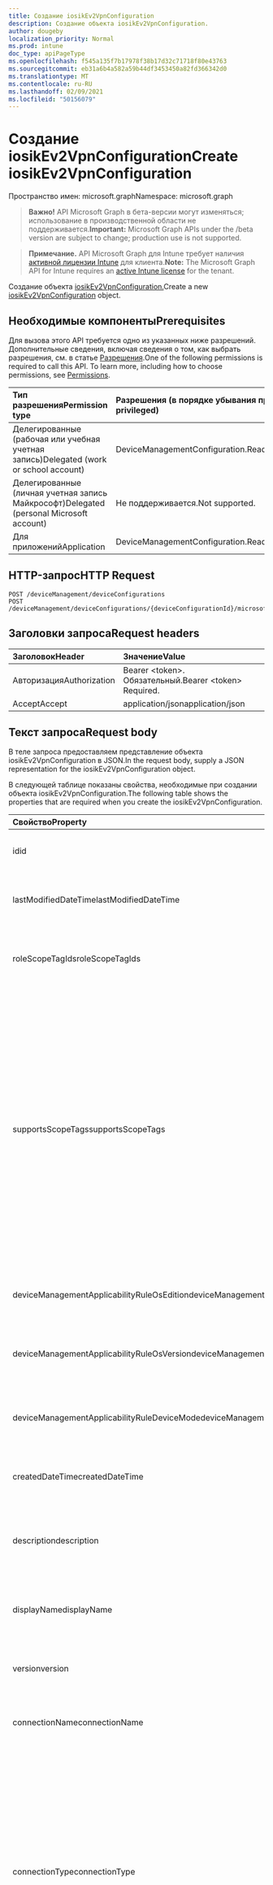 ```yaml
---
title: Создание iosikEv2VpnConfiguration
description: Создание объекта iosikEv2VpnConfiguration.
author: dougeby
localization_priority: Normal
ms.prod: intune
doc_type: apiPageType
ms.openlocfilehash: f545a135f7b17978f38b17d32c71718f80e43763
ms.sourcegitcommit: eb31a6b4a582a59b44df3453450a82fd366342d0
ms.translationtype: MT
ms.contentlocale: ru-RU
ms.lasthandoff: 02/09/2021
ms.locfileid: "50156079"
---
```

# <a name="create-iosikev2vpnconfiguration"></a><span data-ttu-id="77d9f-103">Создание iosikEv2VpnConfiguration</span><span class="sxs-lookup"><span data-stu-id="77d9f-103">Create iosikEv2VpnConfiguration</span></span>

<span data-ttu-id="77d9f-104">Пространство имен: microsoft.graph</span><span class="sxs-lookup"><span data-stu-id="77d9f-104">Namespace: microsoft.graph</span></span>

> <span data-ttu-id="77d9f-105">**Важно!** API Microsoft Graph в бета-версии могут изменяться; использование в производственной области не поддерживается.</span><span class="sxs-lookup"><span data-stu-id="77d9f-105">**Important:** Microsoft Graph APIs under the /beta version are subject to change; production use is not supported.</span></span>

> <span data-ttu-id="77d9f-106">**Примечание.** API Microsoft Graph для Intune требует наличия [активной лицензии Intune](https://go.microsoft.com/fwlink/?linkid=839381) для клиента.</span><span class="sxs-lookup"><span data-stu-id="77d9f-106">**Note:** The Microsoft Graph API for Intune requires an [active Intune license](https://go.microsoft.com/fwlink/?linkid=839381) for the tenant.</span></span>

<span data-ttu-id="77d9f-107">Создание объекта [iosikEv2VpnConfiguration.](../resources/intune-deviceconfig-iosikev2vpnconfiguration.md)</span><span class="sxs-lookup"><span data-stu-id="77d9f-107">Create a new [iosikEv2VpnConfiguration](../resources/intune-deviceconfig-iosikev2vpnconfiguration.md) object.</span></span>

## <a name="prerequisites"></a><span data-ttu-id="77d9f-108">Необходимые компоненты</span><span class="sxs-lookup"><span data-stu-id="77d9f-108">Prerequisites</span></span>
<span data-ttu-id="77d9f-p101">Для вызова этого API требуется одно из указанных ниже разрешений. Дополнительные сведения, включая сведения о том, как выбрать разрешения, см. в статье [Разрешения](/graph/permissions-reference).</span><span class="sxs-lookup"><span data-stu-id="77d9f-p101">One of the following permissions is required to call this API. To learn more, including how to choose permissions, see [Permissions](/graph/permissions-reference).</span></span>

|<span data-ttu-id="77d9f-111">Тип разрешения</span><span class="sxs-lookup"><span data-stu-id="77d9f-111">Permission type</span></span>|<span data-ttu-id="77d9f-112">Разрешения (в порядке убывания привилегий)</span><span class="sxs-lookup"><span data-stu-id="77d9f-112">Permissions (from most to least privileged)</span></span>|
|:---|:---|
|<span data-ttu-id="77d9f-113">Делегированные (рабочая или учебная учетная запись)</span><span class="sxs-lookup"><span data-stu-id="77d9f-113">Delegated (work or school account)</span></span>|<span data-ttu-id="77d9f-114">DeviceManagementConfiguration.ReadWrite.All</span><span class="sxs-lookup"><span data-stu-id="77d9f-114">DeviceManagementConfiguration.ReadWrite.All</span></span>|
|<span data-ttu-id="77d9f-115">Делегированные (личная учетная запись Майкрософт)</span><span class="sxs-lookup"><span data-stu-id="77d9f-115">Delegated (personal Microsoft account)</span></span>|<span data-ttu-id="77d9f-116">Не поддерживается.</span><span class="sxs-lookup"><span data-stu-id="77d9f-116">Not supported.</span></span>|
|<span data-ttu-id="77d9f-117">Для приложений</span><span class="sxs-lookup"><span data-stu-id="77d9f-117">Application</span></span>|<span data-ttu-id="77d9f-118">DeviceManagementConfiguration.ReadWrite.All</span><span class="sxs-lookup"><span data-stu-id="77d9f-118">DeviceManagementConfiguration.ReadWrite.All</span></span>|

## <a name="http-request"></a><span data-ttu-id="77d9f-119">HTTP-запрос</span><span class="sxs-lookup"><span data-stu-id="77d9f-119">HTTP Request</span></span>
<!-- {
  "blockType": "ignored"
}
-->
``` http
POST /deviceManagement/deviceConfigurations
POST /deviceManagement/deviceConfigurations/{deviceConfigurationId}/microsoft.graph.windowsDomainJoinConfiguration/networkAccessConfigurations
```

## <a name="request-headers"></a><span data-ttu-id="77d9f-120">Заголовки запроса</span><span class="sxs-lookup"><span data-stu-id="77d9f-120">Request headers</span></span>
|<span data-ttu-id="77d9f-121">Заголовок</span><span class="sxs-lookup"><span data-stu-id="77d9f-121">Header</span></span>|<span data-ttu-id="77d9f-122">Значение</span><span class="sxs-lookup"><span data-stu-id="77d9f-122">Value</span></span>|
|:---|:---|
|<span data-ttu-id="77d9f-123">Авторизация</span><span class="sxs-lookup"><span data-stu-id="77d9f-123">Authorization</span></span>|<span data-ttu-id="77d9f-124">Bearer &lt;token&gt;. Обязательный.</span><span class="sxs-lookup"><span data-stu-id="77d9f-124">Bearer &lt;token&gt; Required.</span></span>|
|<span data-ttu-id="77d9f-125">Accept</span><span class="sxs-lookup"><span data-stu-id="77d9f-125">Accept</span></span>|<span data-ttu-id="77d9f-126">application/json</span><span class="sxs-lookup"><span data-stu-id="77d9f-126">application/json</span></span>|

## <a name="request-body"></a><span data-ttu-id="77d9f-127">Текст запроса</span><span class="sxs-lookup"><span data-stu-id="77d9f-127">Request body</span></span>
<span data-ttu-id="77d9f-128">В теле запроса предоставляем представление объекта iosikEv2VpnConfiguration в JSON.</span><span class="sxs-lookup"><span data-stu-id="77d9f-128">In the request body, supply a JSON representation for the iosikEv2VpnConfiguration object.</span></span>

<span data-ttu-id="77d9f-129">В следующей таблице показаны свойства, необходимые при создании объекта iosikEv2VpnConfiguration.</span><span class="sxs-lookup"><span data-stu-id="77d9f-129">The following table shows the properties that are required when you create the iosikEv2VpnConfiguration.</span></span>

|<span data-ttu-id="77d9f-130">Свойство</span><span class="sxs-lookup"><span data-stu-id="77d9f-130">Property</span></span>|<span data-ttu-id="77d9f-131">Тип</span><span class="sxs-lookup"><span data-stu-id="77d9f-131">Type</span></span>|<span data-ttu-id="77d9f-132">Описание</span><span class="sxs-lookup"><span data-stu-id="77d9f-132">Description</span></span>|
|:---|:---|:---|
|<span data-ttu-id="77d9f-133">id</span><span class="sxs-lookup"><span data-stu-id="77d9f-133">id</span></span>|<span data-ttu-id="77d9f-134">String</span><span class="sxs-lookup"><span data-stu-id="77d9f-134">String</span></span>|<span data-ttu-id="77d9f-135">Ключ объекта.</span><span class="sxs-lookup"><span data-stu-id="77d9f-135">Key of the entity.</span></span> <span data-ttu-id="77d9f-136">Наследуется от объекта [deviceConfiguration](../resources/intune-shared-deviceconfiguration.md).</span><span class="sxs-lookup"><span data-stu-id="77d9f-136">Inherited from [deviceConfiguration](../resources/intune-shared-deviceconfiguration.md)</span></span>|
|<span data-ttu-id="77d9f-137">lastModifiedDateTime</span><span class="sxs-lookup"><span data-stu-id="77d9f-137">lastModifiedDateTime</span></span>|<span data-ttu-id="77d9f-138">DateTimeOffset</span><span class="sxs-lookup"><span data-stu-id="77d9f-138">DateTimeOffset</span></span>|<span data-ttu-id="77d9f-139">Дата и время последнего изменения объекта.</span><span class="sxs-lookup"><span data-stu-id="77d9f-139">DateTime the object was last modified.</span></span> <span data-ttu-id="77d9f-140">Наследуется от объекта [deviceConfiguration](../resources/intune-shared-deviceconfiguration.md).</span><span class="sxs-lookup"><span data-stu-id="77d9f-140">Inherited from [deviceConfiguration](../resources/intune-shared-deviceconfiguration.md)</span></span>|
|<span data-ttu-id="77d9f-141">roleScopeTagIds</span><span class="sxs-lookup"><span data-stu-id="77d9f-141">roleScopeTagIds</span></span>|<span data-ttu-id="77d9f-142">Коллекция String</span><span class="sxs-lookup"><span data-stu-id="77d9f-142">String collection</span></span>|<span data-ttu-id="77d9f-143">Список тегов области для этого экземпляра сущности.</span><span class="sxs-lookup"><span data-stu-id="77d9f-143">List of Scope Tags for this Entity instance.</span></span> <span data-ttu-id="77d9f-144">Наследуется от объекта [deviceConfiguration](../resources/intune-shared-deviceconfiguration.md).</span><span class="sxs-lookup"><span data-stu-id="77d9f-144">Inherited from [deviceConfiguration](../resources/intune-shared-deviceconfiguration.md)</span></span>|
|<span data-ttu-id="77d9f-145">supportsScopeTags</span><span class="sxs-lookup"><span data-stu-id="77d9f-145">supportsScopeTags</span></span>|<span data-ttu-id="77d9f-146">Boolean</span><span class="sxs-lookup"><span data-stu-id="77d9f-146">Boolean</span></span>|<span data-ttu-id="77d9f-147">Указывает, поддерживает ли конфигурация устройства назначение тегов области.</span><span class="sxs-lookup"><span data-stu-id="77d9f-147">Indicates whether or not the underlying Device Configuration supports the assignment of scope tags.</span></span> <span data-ttu-id="77d9f-148">Назначение свойству ScopeTags не допускается, если это значение имеет значение false, а сущности не будут видны пользователям с заданной областью действия.</span><span class="sxs-lookup"><span data-stu-id="77d9f-148">Assigning to the ScopeTags property is not allowed when this value is false and entities will not be visible to scoped users.</span></span> <span data-ttu-id="77d9f-149">Это происходит для устаревших политик, созданных в Silverlight, и их можно устранить путем удаления и повторного создания политики на портале Azure.</span><span class="sxs-lookup"><span data-stu-id="77d9f-149">This occurs for Legacy policies created in Silverlight and can be resolved by deleting and recreating the policy in the Azure Portal.</span></span> <span data-ttu-id="77d9f-150">Это свойство доступно только для чтения.</span><span class="sxs-lookup"><span data-stu-id="77d9f-150">This property is read-only.</span></span> <span data-ttu-id="77d9f-151">Наследуется от объекта [deviceConfiguration](../resources/intune-shared-deviceconfiguration.md).</span><span class="sxs-lookup"><span data-stu-id="77d9f-151">Inherited from [deviceConfiguration](../resources/intune-shared-deviceconfiguration.md)</span></span>|
|<span data-ttu-id="77d9f-152">deviceManagementApplicabilityRuleOsEdition</span><span class="sxs-lookup"><span data-stu-id="77d9f-152">deviceManagementApplicabilityRuleOsEdition</span></span>|[<span data-ttu-id="77d9f-153">deviceManagementApplicabilityRuleOsEdition</span><span class="sxs-lookup"><span data-stu-id="77d9f-153">deviceManagementApplicabilityRuleOsEdition</span></span>](../resources/intune-deviceconfig-devicemanagementapplicabilityruleosedition.md)|<span data-ttu-id="77d9f-154">Применимость выпуска ОС для этой политики.</span><span class="sxs-lookup"><span data-stu-id="77d9f-154">The OS edition applicability for this Policy.</span></span> <span data-ttu-id="77d9f-155">Наследуется от объекта [deviceConfiguration](../resources/intune-shared-deviceconfiguration.md).</span><span class="sxs-lookup"><span data-stu-id="77d9f-155">Inherited from [deviceConfiguration](../resources/intune-shared-deviceconfiguration.md)</span></span>|
|<span data-ttu-id="77d9f-156">deviceManagementApplicabilityRuleOsVersion</span><span class="sxs-lookup"><span data-stu-id="77d9f-156">deviceManagementApplicabilityRuleOsVersion</span></span>|[<span data-ttu-id="77d9f-157">deviceManagementApplicabilityRuleOsVersion</span><span class="sxs-lookup"><span data-stu-id="77d9f-157">deviceManagementApplicabilityRuleOsVersion</span></span>](../resources/intune-deviceconfig-devicemanagementapplicabilityruleosversion.md)|<span data-ttu-id="77d9f-158">Правило применимости версии ОС для этой политики.</span><span class="sxs-lookup"><span data-stu-id="77d9f-158">The OS version applicability rule for this Policy.</span></span> <span data-ttu-id="77d9f-159">Наследуется от объекта [deviceConfiguration](../resources/intune-shared-deviceconfiguration.md).</span><span class="sxs-lookup"><span data-stu-id="77d9f-159">Inherited from [deviceConfiguration](../resources/intune-shared-deviceconfiguration.md)</span></span>|
|<span data-ttu-id="77d9f-160">deviceManagementApplicabilityRuleDeviceMode</span><span class="sxs-lookup"><span data-stu-id="77d9f-160">deviceManagementApplicabilityRuleDeviceMode</span></span>|[<span data-ttu-id="77d9f-161">deviceManagementApplicabilityRuleDeviceMode</span><span class="sxs-lookup"><span data-stu-id="77d9f-161">deviceManagementApplicabilityRuleDeviceMode</span></span>](../resources/intune-deviceconfig-devicemanagementapplicabilityruledevicemode.md)|<span data-ttu-id="77d9f-162">Правило применимости режима устройства для этой политики.</span><span class="sxs-lookup"><span data-stu-id="77d9f-162">The device mode applicability rule for this Policy.</span></span> <span data-ttu-id="77d9f-163">Наследуется от объекта [deviceConfiguration](../resources/intune-shared-deviceconfiguration.md).</span><span class="sxs-lookup"><span data-stu-id="77d9f-163">Inherited from [deviceConfiguration](../resources/intune-shared-deviceconfiguration.md)</span></span>|
|<span data-ttu-id="77d9f-164">createdDateTime</span><span class="sxs-lookup"><span data-stu-id="77d9f-164">createdDateTime</span></span>|<span data-ttu-id="77d9f-165">DateTimeOffset</span><span class="sxs-lookup"><span data-stu-id="77d9f-165">DateTimeOffset</span></span>|<span data-ttu-id="77d9f-166">Дата и время создания объекта.</span><span class="sxs-lookup"><span data-stu-id="77d9f-166">DateTime the object was created.</span></span> <span data-ttu-id="77d9f-167">Наследуется от объекта [deviceConfiguration](../resources/intune-shared-deviceconfiguration.md).</span><span class="sxs-lookup"><span data-stu-id="77d9f-167">Inherited from [deviceConfiguration](../resources/intune-shared-deviceconfiguration.md)</span></span>|
|<span data-ttu-id="77d9f-168">description</span><span class="sxs-lookup"><span data-stu-id="77d9f-168">description</span></span>|<span data-ttu-id="77d9f-169">String</span><span class="sxs-lookup"><span data-stu-id="77d9f-169">String</span></span>|<span data-ttu-id="77d9f-170">Указанное администратором описание конфигурации устройства.</span><span class="sxs-lookup"><span data-stu-id="77d9f-170">Admin provided description of the Device Configuration.</span></span> <span data-ttu-id="77d9f-171">Наследуется от объекта [deviceConfiguration](../resources/intune-shared-deviceconfiguration.md).</span><span class="sxs-lookup"><span data-stu-id="77d9f-171">Inherited from [deviceConfiguration](../resources/intune-shared-deviceconfiguration.md)</span></span>|
|<span data-ttu-id="77d9f-172">displayName</span><span class="sxs-lookup"><span data-stu-id="77d9f-172">displayName</span></span>|<span data-ttu-id="77d9f-173">String</span><span class="sxs-lookup"><span data-stu-id="77d9f-173">String</span></span>|<span data-ttu-id="77d9f-174">Указанное администратором имя конфигурации устройства.</span><span class="sxs-lookup"><span data-stu-id="77d9f-174">Admin provided name of the device configuration.</span></span> <span data-ttu-id="77d9f-175">Наследуется от объекта [deviceConfiguration](../resources/intune-shared-deviceconfiguration.md).</span><span class="sxs-lookup"><span data-stu-id="77d9f-175">Inherited from [deviceConfiguration](../resources/intune-shared-deviceconfiguration.md)</span></span>|
|<span data-ttu-id="77d9f-176">version</span><span class="sxs-lookup"><span data-stu-id="77d9f-176">version</span></span>|<span data-ttu-id="77d9f-177">Int32</span><span class="sxs-lookup"><span data-stu-id="77d9f-177">Int32</span></span>|<span data-ttu-id="77d9f-178">Версия конфигурации устройства.</span><span class="sxs-lookup"><span data-stu-id="77d9f-178">Version of the device configuration.</span></span> <span data-ttu-id="77d9f-179">Наследуется от объекта [deviceConfiguration](../resources/intune-shared-deviceconfiguration.md).</span><span class="sxs-lookup"><span data-stu-id="77d9f-179">Inherited from [deviceConfiguration](../resources/intune-shared-deviceconfiguration.md)</span></span>|
|<span data-ttu-id="77d9f-180">connectionName</span><span class="sxs-lookup"><span data-stu-id="77d9f-180">connectionName</span></span>|<span data-ttu-id="77d9f-181">String</span><span class="sxs-lookup"><span data-stu-id="77d9f-181">String</span></span>|<span data-ttu-id="77d9f-182">Имя подключения, отображаемая для пользователя.</span><span class="sxs-lookup"><span data-stu-id="77d9f-182">Connection name displayed to the user.</span></span> <span data-ttu-id="77d9f-183">Наследуется [от appleVpnConfiguration](../resources/intune-deviceconfig-applevpnconfiguration.md)</span><span class="sxs-lookup"><span data-stu-id="77d9f-183">Inherited from [appleVpnConfiguration](../resources/intune-deviceconfig-applevpnconfiguration.md)</span></span>|
|<span data-ttu-id="77d9f-184">connectionType</span><span class="sxs-lookup"><span data-stu-id="77d9f-184">connectionType</span></span>|[<span data-ttu-id="77d9f-185">appleVpnConnectionType</span><span class="sxs-lookup"><span data-stu-id="77d9f-185">appleVpnConnectionType</span></span>](../resources/intune-deviceconfig-applevpnconnectiontype.md)|<span data-ttu-id="77d9f-186">Тип подключения.</span><span class="sxs-lookup"><span data-stu-id="77d9f-186">Connection type.</span></span> <span data-ttu-id="77d9f-187">Наследуется [от appleVpnConfiguration.](../resources/intune-deviceconfig-applevpnconfiguration.md)</span><span class="sxs-lookup"><span data-stu-id="77d9f-187">Inherited from [appleVpnConfiguration](../resources/intune-deviceconfig-applevpnconfiguration.md).</span></span> <span data-ttu-id="77d9f-188">Возможные значения: `ciscoAnyConnect` , , , , , , , `pulseSecure` , , `f5EdgeClient` , `dellSonicWallMobileConnect` , , , `checkPointCapsuleVpn` , `customVpn` , , `ciscoIPSec` `citrix` `ciscoAnyConnectV2` , `paloAltoGlobalProtect` `zscalerPrivateAccess` `f5Access2018` `citrixSso` `paloAltoGlobalProtectV2` `ikEv2` `alwaysOn` `microsoftTunnel` `netMotionMobility` `microsoftProtect` .</span><span class="sxs-lookup"><span data-stu-id="77d9f-188">Possible values are: `ciscoAnyConnect`, `pulseSecure`, `f5EdgeClient`, `dellSonicWallMobileConnect`, `checkPointCapsuleVpn`, `customVpn`, `ciscoIPSec`, `citrix`, `ciscoAnyConnectV2`, `paloAltoGlobalProtect`, `zscalerPrivateAccess`, `f5Access2018`, `citrixSso`, `paloAltoGlobalProtectV2`, `ikEv2`, `alwaysOn`, `microsoftTunnel`, `netMotionMobility`, `microsoftProtect`.</span></span>|
|<span data-ttu-id="77d9f-189">loginGroupOrDomain</span><span class="sxs-lookup"><span data-stu-id="77d9f-189">loginGroupOrDomain</span></span>|<span data-ttu-id="77d9f-190">String</span><span class="sxs-lookup"><span data-stu-id="77d9f-190">String</span></span>|<span data-ttu-id="77d9f-191">Группа входа или домен, если для типа подключения установлено мобильное подключение Dell SonicWALL.</span><span class="sxs-lookup"><span data-stu-id="77d9f-191">Login group or domain when connection type is set to Dell SonicWALL Mobile Connection.</span></span> <span data-ttu-id="77d9f-192">Наследуется [от appleVpnConfiguration](../resources/intune-deviceconfig-applevpnconfiguration.md)</span><span class="sxs-lookup"><span data-stu-id="77d9f-192">Inherited from [appleVpnConfiguration](../resources/intune-deviceconfig-applevpnconfiguration.md)</span></span>|
|<span data-ttu-id="77d9f-193">role</span><span class="sxs-lookup"><span data-stu-id="77d9f-193">role</span></span>|<span data-ttu-id="77d9f-194">String</span><span class="sxs-lookup"><span data-stu-id="77d9f-194">String</span></span>|<span data-ttu-id="77d9f-195">Роль, если для типа подключения установлено значение Pulse Secure.</span><span class="sxs-lookup"><span data-stu-id="77d9f-195">Role when connection type is set to Pulse Secure.</span></span> <span data-ttu-id="77d9f-196">Наследуется [от appleVpnConfiguration](../resources/intune-deviceconfig-applevpnconfiguration.md)</span><span class="sxs-lookup"><span data-stu-id="77d9f-196">Inherited from [appleVpnConfiguration](../resources/intune-deviceconfig-applevpnconfiguration.md)</span></span>|
|<span data-ttu-id="77d9f-197">realm</span><span class="sxs-lookup"><span data-stu-id="77d9f-197">realm</span></span>|<span data-ttu-id="77d9f-198">String</span><span class="sxs-lookup"><span data-stu-id="77d9f-198">String</span></span>|<span data-ttu-id="77d9f-199">Область, когда для типа подключения установлено "Pulse Secure".</span><span class="sxs-lookup"><span data-stu-id="77d9f-199">Realm when connection type is set to Pulse Secure.</span></span> <span data-ttu-id="77d9f-200">Наследуется [от appleVpnConfiguration](../resources/intune-deviceconfig-applevpnconfiguration.md)</span><span class="sxs-lookup"><span data-stu-id="77d9f-200">Inherited from [appleVpnConfiguration](../resources/intune-deviceconfig-applevpnconfiguration.md)</span></span>|
|<span data-ttu-id="77d9f-201">server</span><span class="sxs-lookup"><span data-stu-id="77d9f-201">server</span></span>|[<span data-ttu-id="77d9f-202">vpnServer</span><span class="sxs-lookup"><span data-stu-id="77d9f-202">vpnServer</span></span>](../resources/intune-deviceconfig-vpnserver.md)|<span data-ttu-id="77d9f-203">VPN-сервер в сети.</span><span class="sxs-lookup"><span data-stu-id="77d9f-203">VPN Server on the network.</span></span> <span data-ttu-id="77d9f-204">Убедитесь, что конечные пользователи могут получить доступ к этому сетевому расположению.</span><span class="sxs-lookup"><span data-stu-id="77d9f-204">Make sure end users can access this network location.</span></span> <span data-ttu-id="77d9f-205">Наследуется [от appleVpnConfiguration](../resources/intune-deviceconfig-applevpnconfiguration.md)</span><span class="sxs-lookup"><span data-stu-id="77d9f-205">Inherited from [appleVpnConfiguration](../resources/intune-deviceconfig-applevpnconfiguration.md)</span></span>|
|<span data-ttu-id="77d9f-206">идентификатор</span><span class="sxs-lookup"><span data-stu-id="77d9f-206">identifier</span></span>|<span data-ttu-id="77d9f-207">String</span><span class="sxs-lookup"><span data-stu-id="77d9f-207">String</span></span>|<span data-ttu-id="77d9f-208">Идентификатор, предоставляемый поставщиком VPN, если для типа подключения за установлено настраиваемого VPN.</span><span class="sxs-lookup"><span data-stu-id="77d9f-208">Identifier provided by VPN vendor when connection type is set to Custom VPN.</span></span> <span data-ttu-id="77d9f-209">Например: Cisco AnyConnect использует идентификатор формы com.cisco.anyconnect.applevpn.plugin Inherited from [appleVpnConfiguration](../resources/intune-deviceconfig-applevpnconfiguration.md)</span><span class="sxs-lookup"><span data-stu-id="77d9f-209">For example: Cisco AnyConnect uses an identifier of the form com.cisco.anyconnect.applevpn.plugin Inherited from [appleVpnConfiguration](../resources/intune-deviceconfig-applevpnconfiguration.md)</span></span>|
|<span data-ttu-id="77d9f-210">customData</span><span class="sxs-lookup"><span data-stu-id="77d9f-210">customData</span></span>|<span data-ttu-id="77d9f-211">Коллекция [keyValue](../resources/intune-deviceconfig-keyvalue.md)</span><span class="sxs-lookup"><span data-stu-id="77d9f-211">[keyValue](../resources/intune-deviceconfig-keyvalue.md) collection</span></span>|<span data-ttu-id="77d9f-212">Пользовательские данные, если для типа подключения установлено настраиваемая VPN-сеть.</span><span class="sxs-lookup"><span data-stu-id="77d9f-212">Custom data when connection type is set to Custom VPN.</span></span> <span data-ttu-id="77d9f-213">Используйте это поле, чтобы включить функции, не поддерживаемые Intune, но доступные в vpn-решении.</span><span class="sxs-lookup"><span data-stu-id="77d9f-213">Use this field to enable functionality not supported by Intune, but available in your VPN solution.</span></span> <span data-ttu-id="77d9f-214">Обратитесь к поставщику VPN, чтобы узнать, как добавить эти пары ключ-значение.</span><span class="sxs-lookup"><span data-stu-id="77d9f-214">Contact your VPN vendor to learn how to add these key/value pairs.</span></span> <span data-ttu-id="77d9f-215">Эта коллекция может содержать не более 25 элементов.</span><span class="sxs-lookup"><span data-stu-id="77d9f-215">This collection can contain a maximum of 25 elements.</span></span> <span data-ttu-id="77d9f-216">Наследуется [от appleVpnConfiguration](../resources/intune-deviceconfig-applevpnconfiguration.md)</span><span class="sxs-lookup"><span data-stu-id="77d9f-216">Inherited from [appleVpnConfiguration](../resources/intune-deviceconfig-applevpnconfiguration.md)</span></span>|
|<span data-ttu-id="77d9f-217">customKeyValueData</span><span class="sxs-lookup"><span data-stu-id="77d9f-217">customKeyValueData</span></span>|<span data-ttu-id="77d9f-218">Коллекция [keyValuePair](../resources/intune-shared-keyvaluepair.md)</span><span class="sxs-lookup"><span data-stu-id="77d9f-218">[keyValuePair](../resources/intune-shared-keyvaluepair.md) collection</span></span>|<span data-ttu-id="77d9f-219">Пользовательские данные, если для типа подключения установлено настраиваемая VPN-подключение.</span><span class="sxs-lookup"><span data-stu-id="77d9f-219">Custom data when connection type is set to Custom VPN.</span></span> <span data-ttu-id="77d9f-220">Используйте это поле, чтобы включить функции, не поддерживаемые Intune, но доступные в вашем VPN-решении.</span><span class="sxs-lookup"><span data-stu-id="77d9f-220">Use this field to enable functionality not supported by Intune, but available in your VPN solution.</span></span> <span data-ttu-id="77d9f-221">Обратитесь к поставщику VPN, чтобы узнать, как добавить эти пары ключ-значение.</span><span class="sxs-lookup"><span data-stu-id="77d9f-221">Contact your VPN vendor to learn how to add these key/value pairs.</span></span> <span data-ttu-id="77d9f-222">Эта коллекция может содержать не более 25 элементов.</span><span class="sxs-lookup"><span data-stu-id="77d9f-222">This collection can contain a maximum of 25 elements.</span></span> <span data-ttu-id="77d9f-223">Наследуется [от appleVpnConfiguration](../resources/intune-deviceconfig-applevpnconfiguration.md)</span><span class="sxs-lookup"><span data-stu-id="77d9f-223">Inherited from [appleVpnConfiguration](../resources/intune-deviceconfig-applevpnconfiguration.md)</span></span>|
|<span data-ttu-id="77d9f-224">enableSplitTunneling</span><span class="sxs-lookup"><span data-stu-id="77d9f-224">enableSplitTunneling</span></span>|<span data-ttu-id="77d9f-225">Boolean</span><span class="sxs-lookup"><span data-stu-id="77d9f-225">Boolean</span></span>|<span data-ttu-id="77d9f-226">Отправлять весь сетевой трафик через VPN.</span><span class="sxs-lookup"><span data-stu-id="77d9f-226">Send all network traffic through VPN.</span></span> <span data-ttu-id="77d9f-227">Наследуется [от appleVpnConfiguration](../resources/intune-deviceconfig-applevpnconfiguration.md)</span><span class="sxs-lookup"><span data-stu-id="77d9f-227">Inherited from [appleVpnConfiguration](../resources/intune-deviceconfig-applevpnconfiguration.md)</span></span>|
|<span data-ttu-id="77d9f-228">authenticationMethod</span><span class="sxs-lookup"><span data-stu-id="77d9f-228">authenticationMethod</span></span>|[<span data-ttu-id="77d9f-229">vpnAuthenticationMethod</span><span class="sxs-lookup"><span data-stu-id="77d9f-229">vpnAuthenticationMethod</span></span>](../resources/intune-deviceconfig-vpnauthenticationmethod.md)|<span data-ttu-id="77d9f-230">Метод проверки подлинности для этого VPN-подключения.</span><span class="sxs-lookup"><span data-stu-id="77d9f-230">Authentication method for this VPN connection.</span></span> <span data-ttu-id="77d9f-231">Наследуется [от appleVpnConfiguration.](../resources/intune-deviceconfig-applevpnconfiguration.md)</span><span class="sxs-lookup"><span data-stu-id="77d9f-231">Inherited from [appleVpnConfiguration](../resources/intune-deviceconfig-applevpnconfiguration.md).</span></span> <span data-ttu-id="77d9f-232">Возможные значения: `certificate`, `usernameAndPassword`, `sharedSecret`, `derivedCredential`, `azureAD`.</span><span class="sxs-lookup"><span data-stu-id="77d9f-232">Possible values are: `certificate`, `usernameAndPassword`, `sharedSecret`, `derivedCredential`, `azureAD`.</span></span>|
|<span data-ttu-id="77d9f-233">enablePerApp</span><span class="sxs-lookup"><span data-stu-id="77d9f-233">enablePerApp</span></span>|<span data-ttu-id="77d9f-234">Boolean</span><span class="sxs-lookup"><span data-stu-id="77d9f-234">Boolean</span></span>|<span data-ttu-id="77d9f-235">Если установить для этого параметра Per-App vpn, которые впоследствии могут быть связаны с приложениями, которые могут активирует этот коннекциатор VPN на устройстве пользователя с iOS.</span><span class="sxs-lookup"><span data-stu-id="77d9f-235">Setting this to true creates Per-App VPN payload which can later be associated with Apps that can trigger this VPN conneciton on the end user's iOS device.</span></span> <span data-ttu-id="77d9f-236">Наследуется [от appleVpnConfiguration](../resources/intune-deviceconfig-applevpnconfiguration.md)</span><span class="sxs-lookup"><span data-stu-id="77d9f-236">Inherited from [appleVpnConfiguration](../resources/intune-deviceconfig-applevpnconfiguration.md)</span></span>|
|<span data-ttu-id="77d9f-237">safariDomains</span><span class="sxs-lookup"><span data-stu-id="77d9f-237">safariDomains</span></span>|<span data-ttu-id="77d9f-238">Коллекция String</span><span class="sxs-lookup"><span data-stu-id="77d9f-238">String collection</span></span>|<span data-ttu-id="77d9f-239">Домены Safari, если этот параметр VPN для каждого приложения включен.</span><span class="sxs-lookup"><span data-stu-id="77d9f-239">Safari domains when this VPN per App setting is enabled.</span></span> <span data-ttu-id="77d9f-240">Помимо приложений, связанных с этим VPN, указанные здесь домены Safari также смогут запускать это VPN-подключение.</span><span class="sxs-lookup"><span data-stu-id="77d9f-240">In addition to the apps associated with this VPN, Safari domains specified here will also be able to trigger this VPN connection.</span></span> <span data-ttu-id="77d9f-241">Наследуется [от appleVpnConfiguration](../resources/intune-deviceconfig-applevpnconfiguration.md)</span><span class="sxs-lookup"><span data-stu-id="77d9f-241">Inherited from [appleVpnConfiguration](../resources/intune-deviceconfig-applevpnconfiguration.md)</span></span>|
|<span data-ttu-id="77d9f-242">onDemandRules</span><span class="sxs-lookup"><span data-stu-id="77d9f-242">onDemandRules</span></span>|<span data-ttu-id="77d9f-243">[Коллекция vpnOnDemandRule](../resources/intune-deviceconfig-vpnondemandrule.md)</span><span class="sxs-lookup"><span data-stu-id="77d9f-243">[vpnOnDemandRule](../resources/intune-deviceconfig-vpnondemandrule.md) collection</span></span>|<span data-ttu-id="77d9f-244">Правила по запросу.</span><span class="sxs-lookup"><span data-stu-id="77d9f-244">On-Demand Rules.</span></span> <span data-ttu-id="77d9f-245">Эта коллекция может содержать не более 500 элементов.</span><span class="sxs-lookup"><span data-stu-id="77d9f-245">This collection can contain a maximum of 500 elements.</span></span> <span data-ttu-id="77d9f-246">Наследуется [от appleVpnConfiguration](../resources/intune-deviceconfig-applevpnconfiguration.md)</span><span class="sxs-lookup"><span data-stu-id="77d9f-246">Inherited from [appleVpnConfiguration](../resources/intune-deviceconfig-applevpnconfiguration.md)</span></span>|
|<span data-ttu-id="77d9f-247">providerType</span><span class="sxs-lookup"><span data-stu-id="77d9f-247">providerType</span></span>|[<span data-ttu-id="77d9f-248">vpnProviderType</span><span class="sxs-lookup"><span data-stu-id="77d9f-248">vpnProviderType</span></span>](../resources/intune-deviceconfig-vpnprovidertype.md)|<span data-ttu-id="77d9f-249">Тип поставщика для VPN для каждого приложения.</span><span class="sxs-lookup"><span data-stu-id="77d9f-249">Provider type for per-app VPN.</span></span> <span data-ttu-id="77d9f-250">Наследуется [от appleVpnConfiguration.](../resources/intune-deviceconfig-applevpnconfiguration.md)</span><span class="sxs-lookup"><span data-stu-id="77d9f-250">Inherited from [appleVpnConfiguration](../resources/intune-deviceconfig-applevpnconfiguration.md).</span></span> <span data-ttu-id="77d9f-251">Возможные значения: `notConfigured`, `appProxy`, `packetTunnel`.</span><span class="sxs-lookup"><span data-stu-id="77d9f-251">Possible values are: `notConfigured`, `appProxy`, `packetTunnel`.</span></span>|
|<span data-ttu-id="77d9f-252">associatedDomains</span><span class="sxs-lookup"><span data-stu-id="77d9f-252">associatedDomains</span></span>|<span data-ttu-id="77d9f-253">Коллекция String</span><span class="sxs-lookup"><span data-stu-id="77d9f-253">String collection</span></span>|<span data-ttu-id="77d9f-254">Связанные домены, унаследованные от [appleVpnConfiguration](../resources/intune-deviceconfig-applevpnconfiguration.md)</span><span class="sxs-lookup"><span data-stu-id="77d9f-254">Associated Domains Inherited from [appleVpnConfiguration](../resources/intune-deviceconfig-applevpnconfiguration.md)</span></span>|
|<span data-ttu-id="77d9f-255">excludedDomains</span><span class="sxs-lookup"><span data-stu-id="77d9f-255">excludedDomains</span></span>|<span data-ttu-id="77d9f-256">Коллекция String</span><span class="sxs-lookup"><span data-stu-id="77d9f-256">String collection</span></span>|<span data-ttu-id="77d9f-257">Домены, которые доступны через общедоступный Интернет, а не через VPN, даже если активирован VPN для каждого приложения. Наследуется от [appleVpnConfiguration](../resources/intune-deviceconfig-applevpnconfiguration.md)</span><span class="sxs-lookup"><span data-stu-id="77d9f-257">Domains that are accessed through the public internet instead of through VPN, even when per-app VPN is activated Inherited from [appleVpnConfiguration](../resources/intune-deviceconfig-applevpnconfiguration.md)</span></span>|
|<span data-ttu-id="77d9f-258">disableOnDemandUserOverride</span><span class="sxs-lookup"><span data-stu-id="77d9f-258">disableOnDemandUserOverride</span></span>|<span data-ttu-id="77d9f-259">Boolean</span><span class="sxs-lookup"><span data-stu-id="77d9f-259">Boolean</span></span>|<span data-ttu-id="77d9f-260">Переключение, чтобы запретить пользователю отключать автоматическую VPN-сеть в приложении "Параметры". Наследуется от [appleVpnConfiguration](../resources/intune-deviceconfig-applevpnconfiguration.md)</span><span class="sxs-lookup"><span data-stu-id="77d9f-260">Toggle to prevent user from disabling automatic VPN in the Settings app Inherited from [appleVpnConfiguration](../resources/intune-deviceconfig-applevpnconfiguration.md)</span></span>|
|<span data-ttu-id="77d9f-261">proxyServer</span><span class="sxs-lookup"><span data-stu-id="77d9f-261">proxyServer</span></span>|[<span data-ttu-id="77d9f-262">vpnProxyServer</span><span class="sxs-lookup"><span data-stu-id="77d9f-262">vpnProxyServer</span></span>](../resources/intune-deviceconfig-vpnproxyserver.md)|<span data-ttu-id="77d9f-263">Прокси-сервер.</span><span class="sxs-lookup"><span data-stu-id="77d9f-263">Proxy Server.</span></span> <span data-ttu-id="77d9f-264">Наследуется [от appleVpnConfiguration](../resources/intune-deviceconfig-applevpnconfiguration.md)</span><span class="sxs-lookup"><span data-stu-id="77d9f-264">Inherited from [appleVpnConfiguration](../resources/intune-deviceconfig-applevpnconfiguration.md)</span></span>|
|<span data-ttu-id="77d9f-265">optInToDeviceIdSharing</span><span class="sxs-lookup"><span data-stu-id="77d9f-265">optInToDeviceIdSharing</span></span>|<span data-ttu-id="77d9f-266">Boolean</span><span class="sxs-lookup"><span data-stu-id="77d9f-266">Boolean</span></span>|<span data-ttu-id="77d9f-267">Opt-In к совместному использованию удостоверения устройства сторонним VPN-клиентам для использования во время проверки управления доступом к сети.</span><span class="sxs-lookup"><span data-stu-id="77d9f-267">Opt-In to sharing the device's Id to third-party vpn clients for use during network access control validation.</span></span> <span data-ttu-id="77d9f-268">Наследуется [от appleVpnConfiguration](../resources/intune-deviceconfig-applevpnconfiguration.md)</span><span class="sxs-lookup"><span data-stu-id="77d9f-268">Inherited from [appleVpnConfiguration](../resources/intune-deviceconfig-applevpnconfiguration.md)</span></span>|
|<span data-ttu-id="77d9f-269">userDomain</span><span class="sxs-lookup"><span data-stu-id="77d9f-269">userDomain</span></span>|<span data-ttu-id="77d9f-270">String</span><span class="sxs-lookup"><span data-stu-id="77d9f-270">String</span></span>|<span data-ttu-id="77d9f-271">Только Zscaler.</span><span class="sxs-lookup"><span data-stu-id="77d9f-271">Zscaler only.</span></span> <span data-ttu-id="77d9f-272">Введите статический домен для предварительного заполнения поля входа в приложение Zscaler.</span><span class="sxs-lookup"><span data-stu-id="77d9f-272">Enter a static domain to pre-populate the login field with in the Zscaler app.</span></span> <span data-ttu-id="77d9f-273">Если оставить его пустым, будет использоваться домен Azure Active Directory пользователя.</span><span class="sxs-lookup"><span data-stu-id="77d9f-273">If this is left empty, the user's Azure Active Directory domain will be used instead.</span></span> <span data-ttu-id="77d9f-274">Наследуется от [iosVpnConfiguration](../resources/intune-deviceconfig-iosvpnconfiguration.md)</span><span class="sxs-lookup"><span data-stu-id="77d9f-274">Inherited from [iosVpnConfiguration](../resources/intune-deviceconfig-iosvpnconfiguration.md)</span></span>|
|<span data-ttu-id="77d9f-275">strictEnforcement</span><span class="sxs-lookup"><span data-stu-id="77d9f-275">strictEnforcement</span></span>|<span data-ttu-id="77d9f-276">Boolean</span><span class="sxs-lookup"><span data-stu-id="77d9f-276">Boolean</span></span>|<span data-ttu-id="77d9f-277">Только Zscaler.</span><span class="sxs-lookup"><span data-stu-id="77d9f-277">Zscaler only.</span></span> <span data-ttu-id="77d9f-278">Блокирует сетевой трафик, пока пользователь не войди в приложение Zscaler.</span><span class="sxs-lookup"><span data-stu-id="77d9f-278">Blocks network traffic until the user signs into Zscaler app.</span></span> <span data-ttu-id="77d9f-279">"True" означает, что трафик заблокирован.</span><span class="sxs-lookup"><span data-stu-id="77d9f-279">"True" means traffic is blocked.</span></span> <span data-ttu-id="77d9f-280">Наследуется от [iosVpnConfiguration](../resources/intune-deviceconfig-iosvpnconfiguration.md)</span><span class="sxs-lookup"><span data-stu-id="77d9f-280">Inherited from [iosVpnConfiguration](../resources/intune-deviceconfig-iosvpnconfiguration.md)</span></span>|
|<span data-ttu-id="77d9f-281">cloudName</span><span class="sxs-lookup"><span data-stu-id="77d9f-281">cloudName</span></span>|<span data-ttu-id="77d9f-282">String</span><span class="sxs-lookup"><span data-stu-id="77d9f-282">String</span></span>|<span data-ttu-id="77d9f-283">Только Zscaler.</span><span class="sxs-lookup"><span data-stu-id="77d9f-283">Zscaler only.</span></span> <span data-ttu-id="77d9f-284">Облако Zscaler, которому назначен пользователь.</span><span class="sxs-lookup"><span data-stu-id="77d9f-284">Zscaler cloud which the user is assigned to.</span></span> <span data-ttu-id="77d9f-285">Наследуется от [iosVpnConfiguration](../resources/intune-deviceconfig-iosvpnconfiguration.md)</span><span class="sxs-lookup"><span data-stu-id="77d9f-285">Inherited from [iosVpnConfiguration](../resources/intune-deviceconfig-iosvpnconfiguration.md)</span></span>|
|<span data-ttu-id="77d9f-286">excludeList</span><span class="sxs-lookup"><span data-stu-id="77d9f-286">excludeList</span></span>|<span data-ttu-id="77d9f-287">Коллекция String</span><span class="sxs-lookup"><span data-stu-id="77d9f-287">String collection</span></span>|<span data-ttu-id="77d9f-288">Только Zscaler.</span><span class="sxs-lookup"><span data-stu-id="77d9f-288">Zscaler only.</span></span> <span data-ttu-id="77d9f-289">Список сетевых адресов, которые не отправляются через облако Zscaler.</span><span class="sxs-lookup"><span data-stu-id="77d9f-289">List of network addresses which are not sent through the Zscaler cloud.</span></span> <span data-ttu-id="77d9f-290">Наследуется от [iosVpnConfiguration](../resources/intune-deviceconfig-iosvpnconfiguration.md)</span><span class="sxs-lookup"><span data-stu-id="77d9f-290">Inherited from [iosVpnConfiguration](../resources/intune-deviceconfig-iosvpnconfiguration.md)</span></span>|
|<span data-ttu-id="77d9f-291">targetedMobileApps</span><span class="sxs-lookup"><span data-stu-id="77d9f-291">targetedMobileApps</span></span>|<span data-ttu-id="77d9f-292">Коллекция [appListItem](../resources/intune-deviceconfig-applistitem.md)</span><span class="sxs-lookup"><span data-stu-id="77d9f-292">[appListItem](../resources/intune-deviceconfig-applistitem.md) collection</span></span>|<span data-ttu-id="77d9f-293">Целевые мобильные приложения.</span><span class="sxs-lookup"><span data-stu-id="77d9f-293">Targeted mobile apps.</span></span> <span data-ttu-id="77d9f-294">Эта коллекция может содержать не более 500 элементов.</span><span class="sxs-lookup"><span data-stu-id="77d9f-294">This collection can contain a maximum of 500 elements.</span></span> <span data-ttu-id="77d9f-295">Наследуется от [iosVpnConfiguration](../resources/intune-deviceconfig-iosvpnconfiguration.md)</span><span class="sxs-lookup"><span data-stu-id="77d9f-295">Inherited from [iosVpnConfiguration](../resources/intune-deviceconfig-iosvpnconfiguration.md)</span></span>|
|<span data-ttu-id="77d9f-296">microsoftTunnelSiteId</span><span class="sxs-lookup"><span data-stu-id="77d9f-296">microsoftTunnelSiteId</span></span>|<span data-ttu-id="77d9f-297">String</span><span class="sxs-lookup"><span data-stu-id="77d9f-297">String</span></span>|<span data-ttu-id="77d9f-298">Microsoft Tunnel site ID.</span><span class="sxs-lookup"><span data-stu-id="77d9f-298">Microsoft Tunnel site ID.</span></span> <span data-ttu-id="77d9f-299">Наследуется от [iosVpnConfiguration](../resources/intune-deviceconfig-iosvpnconfiguration.md)</span><span class="sxs-lookup"><span data-stu-id="77d9f-299">Inherited from [iosVpnConfiguration](../resources/intune-deviceconfig-iosvpnconfiguration.md)</span></span>|
|<span data-ttu-id="77d9f-300">childSecurityAssociationParameters</span><span class="sxs-lookup"><span data-stu-id="77d9f-300">childSecurityAssociationParameters</span></span>|[<span data-ttu-id="77d9f-301">iosVpnSecurityAssociationParameters</span><span class="sxs-lookup"><span data-stu-id="77d9f-301">iosVpnSecurityAssociationParameters</span></span>](../resources/intune-deviceconfig-iosvpnsecurityassociationparameters.md)|<span data-ttu-id="77d9f-302">Параметры связи между безопасностью и безопасностью</span><span class="sxs-lookup"><span data-stu-id="77d9f-302">Child Security Association Parameters</span></span>|
|<span data-ttu-id="77d9f-303">clientAuthenticationType</span><span class="sxs-lookup"><span data-stu-id="77d9f-303">clientAuthenticationType</span></span>|[<span data-ttu-id="77d9f-304">vpnClientAuthenticationType</span><span class="sxs-lookup"><span data-stu-id="77d9f-304">vpnClientAuthenticationType</span></span>](../resources/intune-deviceconfig-vpnclientauthenticationtype.md)|<span data-ttu-id="77d9f-305">Тип проверки подлинности клиента, который будет использовать VPN-клиент.</span><span class="sxs-lookup"><span data-stu-id="77d9f-305">Type of Client Authentication the VPN client will use.</span></span> <span data-ttu-id="77d9f-306">Возможные значения: `userAuthentication`, `deviceAuthentication`.</span><span class="sxs-lookup"><span data-stu-id="77d9f-306">Possible values are: `userAuthentication`, `deviceAuthentication`.</span></span>|
|<span data-ttu-id="77d9f-307">deadPeerDetectionRate</span><span class="sxs-lookup"><span data-stu-id="77d9f-307">deadPeerDetectionRate</span></span>|[<span data-ttu-id="77d9f-308">vpnDeadPeerDetectionRate</span><span class="sxs-lookup"><span data-stu-id="77d9f-308">vpnDeadPeerDetectionRate</span></span>](../resources/intune-deviceconfig-vpndeadpeerdetectionrate.md)|<span data-ttu-id="77d9f-309">Определите, как часто проверяется активность одноранговых подключений.</span><span class="sxs-lookup"><span data-stu-id="77d9f-309">Determine how often to check if a peer connection is still active.</span></span> <span data-ttu-id="77d9f-310">.</span><span class="sxs-lookup"><span data-stu-id="77d9f-310">.</span></span> <span data-ttu-id="77d9f-311">Возможные значения: `medium`, `none`, `low`, `high`.</span><span class="sxs-lookup"><span data-stu-id="77d9f-311">Possible values are: `medium`, `none`, `low`, `high`.</span></span>|
|<span data-ttu-id="77d9f-312">disableMobilityAndMultihoming</span><span class="sxs-lookup"><span data-stu-id="77d9f-312">disableMobilityAndMultihoming</span></span>|<span data-ttu-id="77d9f-313">Boolean</span><span class="sxs-lookup"><span data-stu-id="77d9f-313">Boolean</span></span>|<span data-ttu-id="77d9f-314">Отключение MOBIKE</span><span class="sxs-lookup"><span data-stu-id="77d9f-314">Disable MOBIKE</span></span>|
|<span data-ttu-id="77d9f-315">disableRedirect</span><span class="sxs-lookup"><span data-stu-id="77d9f-315">disableRedirect</span></span>|<span data-ttu-id="77d9f-316">Boolean</span><span class="sxs-lookup"><span data-stu-id="77d9f-316">Boolean</span></span>|<span data-ttu-id="77d9f-317">Отключение перенаправления</span><span class="sxs-lookup"><span data-stu-id="77d9f-317">Disable Redirect</span></span>|
|<span data-ttu-id="77d9f-318">enableCertificateRevocationCheck</span><span class="sxs-lookup"><span data-stu-id="77d9f-318">enableCertificateRevocationCheck</span></span>|<span data-ttu-id="77d9f-319">Boolean</span><span class="sxs-lookup"><span data-stu-id="77d9f-319">Boolean</span></span>|<span data-ttu-id="77d9f-320">Включает проверку отзыва с наилучшими усилиями; Время отклика сервера не приведет к сбойу</span><span class="sxs-lookup"><span data-stu-id="77d9f-320">Enables a best-effort revocation check; server response timeouts will not cause it to fail</span></span>|
|<span data-ttu-id="77d9f-321">enableEAP</span><span class="sxs-lookup"><span data-stu-id="77d9f-321">enableEAP</span></span>|<span data-ttu-id="77d9f-322">Boolean</span><span class="sxs-lookup"><span data-stu-id="77d9f-322">Boolean</span></span>|<span data-ttu-id="77d9f-323">Включает только проверку подлинности EAP</span><span class="sxs-lookup"><span data-stu-id="77d9f-323">Enables EAP only authentication</span></span>|
|<span data-ttu-id="77d9f-324">enablePerfectForwardSecrecy</span><span class="sxs-lookup"><span data-stu-id="77d9f-324">enablePerfectForwardSecrecy</span></span>|<span data-ttu-id="77d9f-325">Boolean</span><span class="sxs-lookup"><span data-stu-id="77d9f-325">Boolean</span></span>|<span data-ttu-id="77d9f-326">Включить PFS.</span><span class="sxs-lookup"><span data-stu-id="77d9f-326">Enable Perfect Forward Secrecy (PFS).</span></span>|
|<span data-ttu-id="77d9f-327">enableUseInternalSubnetAttributes</span><span class="sxs-lookup"><span data-stu-id="77d9f-327">enableUseInternalSubnetAttributes</span></span>|<span data-ttu-id="77d9f-328">Boolean</span><span class="sxs-lookup"><span data-stu-id="77d9f-328">Boolean</span></span>|<span data-ttu-id="77d9f-329">Включить использование атрибутов внутренней подсети.</span><span class="sxs-lookup"><span data-stu-id="77d9f-329">Enable Use Internal Subnet Attributes.</span></span>|
|<span data-ttu-id="77d9f-330">localIdentifier</span><span class="sxs-lookup"><span data-stu-id="77d9f-330">localIdentifier</span></span>|[<span data-ttu-id="77d9f-331">vpnLocalIdentifier</span><span class="sxs-lookup"><span data-stu-id="77d9f-331">vpnLocalIdentifier</span></span>](../resources/intune-deviceconfig-vpnlocalidentifier.md)|<span data-ttu-id="77d9f-332">Способ идентификации клиента, который пытается подключиться через VPN.</span><span class="sxs-lookup"><span data-stu-id="77d9f-332">Method of identifying the client that is trying to connect via VPN.</span></span> <span data-ttu-id="77d9f-333">.</span><span class="sxs-lookup"><span data-stu-id="77d9f-333">.</span></span> <span data-ttu-id="77d9f-334">Возможные значения: `deviceFQDN`, `empty`, `clientCertificateSubjectName`.</span><span class="sxs-lookup"><span data-stu-id="77d9f-334">Possible values are: `deviceFQDN`, `empty`, `clientCertificateSubjectName`.</span></span>|
|<span data-ttu-id="77d9f-335">remoteIdentifier</span><span class="sxs-lookup"><span data-stu-id="77d9f-335">remoteIdentifier</span></span>|<span data-ttu-id="77d9f-336">String</span><span class="sxs-lookup"><span data-stu-id="77d9f-336">String</span></span>|<span data-ttu-id="77d9f-337">Адрес сервера IKEv2.</span><span class="sxs-lookup"><span data-stu-id="77d9f-337">Address of the IKEv2 server.</span></span> <span data-ttu-id="77d9f-338">Должно быть FQDN, UserFQDN, сетевой адрес или ASN1DN</span><span class="sxs-lookup"><span data-stu-id="77d9f-338">Must be a FQDN, UserFQDN, network address, or ASN1DN</span></span>|
|<span data-ttu-id="77d9f-339">securityAssociationParameters</span><span class="sxs-lookup"><span data-stu-id="77d9f-339">securityAssociationParameters</span></span>|[<span data-ttu-id="77d9f-340">iosVpnSecurityAssociationParameters</span><span class="sxs-lookup"><span data-stu-id="77d9f-340">iosVpnSecurityAssociationParameters</span></span>](../resources/intune-deviceconfig-iosvpnsecurityassociationparameters.md)|<span data-ttu-id="77d9f-341">Параметры ассоциации безопасности</span><span class="sxs-lookup"><span data-stu-id="77d9f-341">Security Association Parameters</span></span>|
|<span data-ttu-id="77d9f-342">serverCertificateCommonName</span><span class="sxs-lookup"><span data-stu-id="77d9f-342">serverCertificateCommonName</span></span>|<span data-ttu-id="77d9f-343">String</span><span class="sxs-lookup"><span data-stu-id="77d9f-343">String</span></span>|<span data-ttu-id="77d9f-344">Общее имя сертификата сервера IKEv2, используемого при проверке подлинности сервера</span><span class="sxs-lookup"><span data-stu-id="77d9f-344">Common name of the IKEv2 Server Certificate used in Server Authentication</span></span>|
|<span data-ttu-id="77d9f-345">serverCertificateIssuerCommonName</span><span class="sxs-lookup"><span data-stu-id="77d9f-345">serverCertificateIssuerCommonName</span></span>|<span data-ttu-id="77d9f-346">String</span><span class="sxs-lookup"><span data-stu-id="77d9f-346">String</span></span>|<span data-ttu-id="77d9f-347">Общее имя выпуска сертификата сервера IKEv2, используемого при проверке подлинности</span><span class="sxs-lookup"><span data-stu-id="77d9f-347">Issuer Common name of the IKEv2 Server Certificate issuer used in Authentication</span></span>|
|<span data-ttu-id="77d9f-348">serverCertificateType</span><span class="sxs-lookup"><span data-stu-id="77d9f-348">serverCertificateType</span></span>|[<span data-ttu-id="77d9f-349">vpnServerCertificateType</span><span class="sxs-lookup"><span data-stu-id="77d9f-349">vpnServerCertificateType</span></span>](../resources/intune-deviceconfig-vpnservercertificatetype.md)|<span data-ttu-id="77d9f-350">Тип сертификата, который VPN-сервер будет представлять VPN-клиенту для проверки подлинности.</span><span class="sxs-lookup"><span data-stu-id="77d9f-350">The type of certificate the VPN server will present to the VPN client for authentication.</span></span> <span data-ttu-id="77d9f-351">Возможные значения: `rsa`, `ecdsa256`, `ecdsa384`, `ecdsa521`.</span><span class="sxs-lookup"><span data-stu-id="77d9f-351">Possible values are: `rsa`, `ecdsa256`, `ecdsa384`, `ecdsa521`.</span></span>|
|<span data-ttu-id="77d9f-352">sharedSecret</span><span class="sxs-lookup"><span data-stu-id="77d9f-352">sharedSecret</span></span>|<span data-ttu-id="77d9f-353">String</span><span class="sxs-lookup"><span data-stu-id="77d9f-353">String</span></span>|<span data-ttu-id="77d9f-354">Используется при выборе проверки подлинности с общим секретом</span><span class="sxs-lookup"><span data-stu-id="77d9f-354">Used when Shared Secret Authentication is selected</span></span>|
|<span data-ttu-id="77d9f-355">tlsMaximumVersion</span><span class="sxs-lookup"><span data-stu-id="77d9f-355">tlsMaximumVersion</span></span>|<span data-ttu-id="77d9f-356">String</span><span class="sxs-lookup"><span data-stu-id="77d9f-356">String</span></span>|<span data-ttu-id="77d9f-357">Максимальная версия TLS, используемая для проверки подлинности EAP-TLS</span><span class="sxs-lookup"><span data-stu-id="77d9f-357">The maximum TLS version to be used with EAP-TLS authentication</span></span>|
|<span data-ttu-id="77d9f-358">tlsMinimumVersion</span><span class="sxs-lookup"><span data-stu-id="77d9f-358">tlsMinimumVersion</span></span>|<span data-ttu-id="77d9f-359">String</span><span class="sxs-lookup"><span data-stu-id="77d9f-359">String</span></span>|<span data-ttu-id="77d9f-360">Минимальная версия TLS, используемая для проверки подлинности EAP-TLS</span><span class="sxs-lookup"><span data-stu-id="77d9f-360">The minimum TLS version to be used with EAP-TLS authentication</span></span>|
|<span data-ttu-id="77d9f-361">allowDefaultSecurityAssociationParameters</span><span class="sxs-lookup"><span data-stu-id="77d9f-361">allowDefaultSecurityAssociationParameters</span></span>|<span data-ttu-id="77d9f-362">Boolean</span><span class="sxs-lookup"><span data-stu-id="77d9f-362">Boolean</span></span>|<span data-ttu-id="77d9f-363">Разрешает использование параметров связи безопасности, устанавливая для всех параметров значение по умолчанию устройства, если не указано явно.</span><span class="sxs-lookup"><span data-stu-id="77d9f-363">Allows the use of security association parameters by setting all parameters to the device's default unless explicitly specified.</span></span>|
|<span data-ttu-id="77d9f-364">allowDefaultChildSecurityAssociationParameters</span><span class="sxs-lookup"><span data-stu-id="77d9f-364">allowDefaultChildSecurityAssociationParameters</span></span>|<span data-ttu-id="77d9f-365">Boolean</span><span class="sxs-lookup"><span data-stu-id="77d9f-365">Boolean</span></span>|<span data-ttu-id="77d9f-366">Разрешает использование параметров связи между безопасностью, устанавливая для всех параметров значение по умолчанию устройства, если не указано явно.</span><span class="sxs-lookup"><span data-stu-id="77d9f-366">Allows the use of child security association parameters by setting all parameters to the device's default unless explicitly specified.</span></span>|
|<span data-ttu-id="77d9f-367">alwaysOnConfiguration</span><span class="sxs-lookup"><span data-stu-id="77d9f-367">alwaysOnConfiguration</span></span>|[<span data-ttu-id="77d9f-368">appleVpnAlwaysOnConfiguration</span><span class="sxs-lookup"><span data-stu-id="77d9f-368">appleVpnAlwaysOnConfiguration</span></span>](../resources/intune-deviceconfig-applevpnalwaysonconfiguration.md)|<span data-ttu-id="77d9f-369">Конфигурация AlwaysOn</span><span class="sxs-lookup"><span data-stu-id="77d9f-369">AlwaysOn Configuration</span></span>|
|<span data-ttu-id="77d9f-370">enableAlwaysOnConfiguration</span><span class="sxs-lookup"><span data-stu-id="77d9f-370">enableAlwaysOnConfiguration</span></span>|<span data-ttu-id="77d9f-371">Boolean</span><span class="sxs-lookup"><span data-stu-id="77d9f-371">Boolean</span></span>|<span data-ttu-id="77d9f-372">Определяет, включена ли always on VPN</span><span class="sxs-lookup"><span data-stu-id="77d9f-372">Determines if Always on VPN is enabled</span></span>|
|<span data-ttu-id="77d9f-373">mtuSizeInBytes</span><span class="sxs-lookup"><span data-stu-id="77d9f-373">mtuSizeInBytes</span></span>|<span data-ttu-id="77d9f-374">Int32</span><span class="sxs-lookup"><span data-stu-id="77d9f-374">Int32</span></span>|<span data-ttu-id="77d9f-375">Максимальная единица передачи.</span><span class="sxs-lookup"><span data-stu-id="77d9f-375">Maximum transmission unit.</span></span> <span data-ttu-id="77d9f-376">Допустимые значения: от 1280 до 1400</span><span class="sxs-lookup"><span data-stu-id="77d9f-376">Valid values 1280 to 1400</span></span>|



## <a name="response"></a><span data-ttu-id="77d9f-377">Отклик</span><span class="sxs-lookup"><span data-stu-id="77d9f-377">Response</span></span>
<span data-ttu-id="77d9f-378">В случае успеха этот метод возвращает код отклика и объект `201 Created` [iosikEv2VpnConfiguration](../resources/intune-deviceconfig-iosikev2vpnconfiguration.md) в теле отклика.</span><span class="sxs-lookup"><span data-stu-id="77d9f-378">If successful, this method returns a `201 Created` response code and a [iosikEv2VpnConfiguration](../resources/intune-deviceconfig-iosikev2vpnconfiguration.md) object in the response body.</span></span>

## <a name="example"></a><span data-ttu-id="77d9f-379">Пример</span><span class="sxs-lookup"><span data-stu-id="77d9f-379">Example</span></span>

### <a name="request"></a><span data-ttu-id="77d9f-380">Запрос</span><span class="sxs-lookup"><span data-stu-id="77d9f-380">Request</span></span>
<span data-ttu-id="77d9f-381">Ниже приведен пример запроса.</span><span class="sxs-lookup"><span data-stu-id="77d9f-381">Here is an example of the request.</span></span>
``` http
POST https://graph.microsoft.com/beta/deviceManagement/deviceConfigurations
Content-type: application/json
Content-length: 5492

{
  "@odata.type": "#microsoft.graph.iosikEv2VpnConfiguration",
  "roleScopeTagIds": [
    "Role Scope Tag Ids value"
  ],
  "supportsScopeTags": true,
  "deviceManagementApplicabilityRuleOsEdition": {
    "@odata.type": "microsoft.graph.deviceManagementApplicabilityRuleOsEdition",
    "osEditionTypes": [
      "windows10EnterpriseN"
    ],
    "name": "Name value",
    "ruleType": "exclude"
  },
  "deviceManagementApplicabilityRuleOsVersion": {
    "@odata.type": "microsoft.graph.deviceManagementApplicabilityRuleOsVersion",
    "minOSVersion": "Min OSVersion value",
    "maxOSVersion": "Max OSVersion value",
    "name": "Name value",
    "ruleType": "exclude"
  },
  "deviceManagementApplicabilityRuleDeviceMode": {
    "@odata.type": "microsoft.graph.deviceManagementApplicabilityRuleDeviceMode",
    "deviceMode": "sModeConfiguration",
    "name": "Name value",
    "ruleType": "exclude"
  },
  "description": "Description value",
  "displayName": "Display Name value",
  "version": 7,
  "connectionName": "Connection Name value",
  "connectionType": "pulseSecure",
  "loginGroupOrDomain": "Login Group Or Domain value",
  "role": "Role value",
  "realm": "Realm value",
  "server": {
    "@odata.type": "microsoft.graph.vpnServer",
    "description": "Description value",
    "address": "Address value",
    "isDefaultServer": true
  },
  "identifier": "Identifier value",
  "customData": [
    {
      "@odata.type": "microsoft.graph.keyValue",
      "key": "Key value",
      "value": "Value value"
    }
  ],
  "customKeyValueData": [
    {
      "@odata.type": "microsoft.graph.keyValuePair",
      "name": "Name value",
      "value": "Value value"
    }
  ],
  "enableSplitTunneling": true,
  "authenticationMethod": "usernameAndPassword",
  "enablePerApp": true,
  "safariDomains": [
    "Safari Domains value"
  ],
  "onDemandRules": [
    {
      "@odata.type": "microsoft.graph.vpnOnDemandRule",
      "ssids": [
        "Ssids value"
      ],
      "dnsSearchDomains": [
        "Dns Search Domains value"
      ],
      "probeUrl": "https://example.com/probeUrl/",
      "action": "evaluateConnection",
      "domainAction": "neverConnect",
      "domains": [
        "Domains value"
      ],
      "probeRequiredUrl": "https://example.com/probeRequiredUrl/"
    }
  ],
  "providerType": "appProxy",
  "associatedDomains": [
    "Associated Domains value"
  ],
  "excludedDomains": [
    "Excluded Domains value"
  ],
  "disableOnDemandUserOverride": true,
  "proxyServer": {
    "@odata.type": "microsoft.graph.vpnProxyServer",
    "automaticConfigurationScriptUrl": "https://example.com/automaticConfigurationScriptUrl/",
    "address": "Address value",
    "port": 4
  },
  "optInToDeviceIdSharing": true,
  "userDomain": "User Domain value",
  "strictEnforcement": true,
  "cloudName": "Cloud Name value",
  "excludeList": [
    "Exclude List value"
  ],
  "targetedMobileApps": [
    {
      "@odata.type": "microsoft.graph.appListItem",
      "name": "Name value",
      "publisher": "Publisher value",
      "appStoreUrl": "https://example.com/appStoreUrl/",
      "appId": "App Id value"
    }
  ],
  "microsoftTunnelSiteId": "Microsoft Tunnel Site Id value",
  "childSecurityAssociationParameters": {
    "@odata.type": "microsoft.graph.iosVpnSecurityAssociationParameters",
    "securityEncryptionAlgorithm": "des",
    "securityIntegrityAlgorithm": "sha1_96",
    "securityDiffieHellmanGroup": 10,
    "lifetimeInMinutes": 1
  },
  "clientAuthenticationType": "deviceAuthentication",
  "deadPeerDetectionRate": "none",
  "disableMobilityAndMultihoming": true,
  "disableRedirect": true,
  "enableCertificateRevocationCheck": true,
  "enableEAP": true,
  "enablePerfectForwardSecrecy": true,
  "enableUseInternalSubnetAttributes": true,
  "localIdentifier": "empty",
  "remoteIdentifier": "Remote Identifier value",
  "securityAssociationParameters": {
    "@odata.type": "microsoft.graph.iosVpnSecurityAssociationParameters",
    "securityEncryptionAlgorithm": "des",
    "securityIntegrityAlgorithm": "sha1_96",
    "securityDiffieHellmanGroup": 10,
    "lifetimeInMinutes": 1
  },
  "serverCertificateCommonName": "Server Certificate Common Name value",
  "serverCertificateIssuerCommonName": "Server Certificate Issuer Common Name value",
  "serverCertificateType": "ecdsa256",
  "sharedSecret": "Shared Secret value",
  "tlsMaximumVersion": "Tls Maximum Version value",
  "tlsMinimumVersion": "Tls Minimum Version value",
  "allowDefaultSecurityAssociationParameters": true,
  "allowDefaultChildSecurityAssociationParameters": true,
  "alwaysOnConfiguration": {
    "@odata.type": "microsoft.graph.appleVpnAlwaysOnConfiguration",
    "tunnelConfiguration": "cellular",
    "userToggleEnabled": true,
    "voicemailExceptionAction": "allowTrafficOutside",
    "airPrintExceptionAction": "allowTrafficOutside",
    "cellularExceptionAction": "allowTrafficOutside",
    "allowAllCaptiveNetworkPlugins": true,
    "allowedCaptiveNetworkPlugins": {
      "@odata.type": "microsoft.graph.specifiedCaptiveNetworkPlugins",
      "allowedBundleIdentifiers": [
        "Allowed Bundle Identifiers value"
      ]
    },
    "allowCaptiveWebSheet": true,
    "natKeepAliveIntervalInSeconds": 13,
    "natKeepAliveOffloadEnable": true
  },
  "enableAlwaysOnConfiguration": true,
  "mtuSizeInBytes": 14
}
```

### <a name="response"></a><span data-ttu-id="77d9f-382">Отклик</span><span class="sxs-lookup"><span data-stu-id="77d9f-382">Response</span></span>
<span data-ttu-id="77d9f-p142">Ниже приведен пример отклика. Примечание. Объект отклика, показанный здесь, может быть усечен для краткости. При фактическом вызове будут возвращены все свойства.</span><span class="sxs-lookup"><span data-stu-id="77d9f-p142">Here is an example of the response. Note: The response object shown here may be truncated for brevity. All of the properties will be returned from an actual call.</span></span>
``` http
HTTP/1.1 201 Created
Content-Type: application/json
Content-Length: 5664

{
  "@odata.type": "#microsoft.graph.iosikEv2VpnConfiguration",
  "id": "b87b0327-0327-b87b-2703-7bb827037bb8",
  "lastModifiedDateTime": "2017-01-01T00:00:35.1329464-08:00",
  "roleScopeTagIds": [
    "Role Scope Tag Ids value"
  ],
  "supportsScopeTags": true,
  "deviceManagementApplicabilityRuleOsEdition": {
    "@odata.type": "microsoft.graph.deviceManagementApplicabilityRuleOsEdition",
    "osEditionTypes": [
      "windows10EnterpriseN"
    ],
    "name": "Name value",
    "ruleType": "exclude"
  },
  "deviceManagementApplicabilityRuleOsVersion": {
    "@odata.type": "microsoft.graph.deviceManagementApplicabilityRuleOsVersion",
    "minOSVersion": "Min OSVersion value",
    "maxOSVersion": "Max OSVersion value",
    "name": "Name value",
    "ruleType": "exclude"
  },
  "deviceManagementApplicabilityRuleDeviceMode": {
    "@odata.type": "microsoft.graph.deviceManagementApplicabilityRuleDeviceMode",
    "deviceMode": "sModeConfiguration",
    "name": "Name value",
    "ruleType": "exclude"
  },
  "createdDateTime": "2017-01-01T00:02:43.5775965-08:00",
  "description": "Description value",
  "displayName": "Display Name value",
  "version": 7,
  "connectionName": "Connection Name value",
  "connectionType": "pulseSecure",
  "loginGroupOrDomain": "Login Group Or Domain value",
  "role": "Role value",
  "realm": "Realm value",
  "server": {
    "@odata.type": "microsoft.graph.vpnServer",
    "description": "Description value",
    "address": "Address value",
    "isDefaultServer": true
  },
  "identifier": "Identifier value",
  "customData": [
    {
      "@odata.type": "microsoft.graph.keyValue",
      "key": "Key value",
      "value": "Value value"
    }
  ],
  "customKeyValueData": [
    {
      "@odata.type": "microsoft.graph.keyValuePair",
      "name": "Name value",
      "value": "Value value"
    }
  ],
  "enableSplitTunneling": true,
  "authenticationMethod": "usernameAndPassword",
  "enablePerApp": true,
  "safariDomains": [
    "Safari Domains value"
  ],
  "onDemandRules": [
    {
      "@odata.type": "microsoft.graph.vpnOnDemandRule",
      "ssids": [
        "Ssids value"
      ],
      "dnsSearchDomains": [
        "Dns Search Domains value"
      ],
      "probeUrl": "https://example.com/probeUrl/",
      "action": "evaluateConnection",
      "domainAction": "neverConnect",
      "domains": [
        "Domains value"
      ],
      "probeRequiredUrl": "https://example.com/probeRequiredUrl/"
    }
  ],
  "providerType": "appProxy",
  "associatedDomains": [
    "Associated Domains value"
  ],
  "excludedDomains": [
    "Excluded Domains value"
  ],
  "disableOnDemandUserOverride": true,
  "proxyServer": {
    "@odata.type": "microsoft.graph.vpnProxyServer",
    "automaticConfigurationScriptUrl": "https://example.com/automaticConfigurationScriptUrl/",
    "address": "Address value",
    "port": 4
  },
  "optInToDeviceIdSharing": true,
  "userDomain": "User Domain value",
  "strictEnforcement": true,
  "cloudName": "Cloud Name value",
  "excludeList": [
    "Exclude List value"
  ],
  "targetedMobileApps": [
    {
      "@odata.type": "microsoft.graph.appListItem",
      "name": "Name value",
      "publisher": "Publisher value",
      "appStoreUrl": "https://example.com/appStoreUrl/",
      "appId": "App Id value"
    }
  ],
  "microsoftTunnelSiteId": "Microsoft Tunnel Site Id value",
  "childSecurityAssociationParameters": {
    "@odata.type": "microsoft.graph.iosVpnSecurityAssociationParameters",
    "securityEncryptionAlgorithm": "des",
    "securityIntegrityAlgorithm": "sha1_96",
    "securityDiffieHellmanGroup": 10,
    "lifetimeInMinutes": 1
  },
  "clientAuthenticationType": "deviceAuthentication",
  "deadPeerDetectionRate": "none",
  "disableMobilityAndMultihoming": true,
  "disableRedirect": true,
  "enableCertificateRevocationCheck": true,
  "enableEAP": true,
  "enablePerfectForwardSecrecy": true,
  "enableUseInternalSubnetAttributes": true,
  "localIdentifier": "empty",
  "remoteIdentifier": "Remote Identifier value",
  "securityAssociationParameters": {
    "@odata.type": "microsoft.graph.iosVpnSecurityAssociationParameters",
    "securityEncryptionAlgorithm": "des",
    "securityIntegrityAlgorithm": "sha1_96",
    "securityDiffieHellmanGroup": 10,
    "lifetimeInMinutes": 1
  },
  "serverCertificateCommonName": "Server Certificate Common Name value",
  "serverCertificateIssuerCommonName": "Server Certificate Issuer Common Name value",
  "serverCertificateType": "ecdsa256",
  "sharedSecret": "Shared Secret value",
  "tlsMaximumVersion": "Tls Maximum Version value",
  "tlsMinimumVersion": "Tls Minimum Version value",
  "allowDefaultSecurityAssociationParameters": true,
  "allowDefaultChildSecurityAssociationParameters": true,
  "alwaysOnConfiguration": {
    "@odata.type": "microsoft.graph.appleVpnAlwaysOnConfiguration",
    "tunnelConfiguration": "cellular",
    "userToggleEnabled": true,
    "voicemailExceptionAction": "allowTrafficOutside",
    "airPrintExceptionAction": "allowTrafficOutside",
    "cellularExceptionAction": "allowTrafficOutside",
    "allowAllCaptiveNetworkPlugins": true,
    "allowedCaptiveNetworkPlugins": {
      "@odata.type": "microsoft.graph.specifiedCaptiveNetworkPlugins",
      "allowedBundleIdentifiers": [
        "Allowed Bundle Identifiers value"
      ]
    },
    "allowCaptiveWebSheet": true,
    "natKeepAliveIntervalInSeconds": 13,
    "natKeepAliveOffloadEnable": true
  },
  "enableAlwaysOnConfiguration": true,
  "mtuSizeInBytes": 14
}
```




